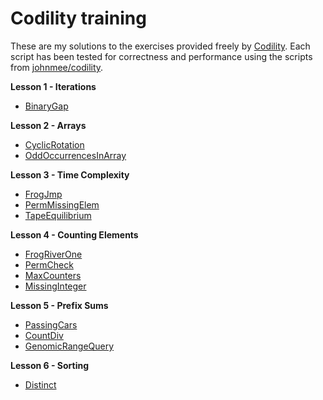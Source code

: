 # Codility training

These are my solutions to the exercises provided freely by [Codility](https://codility.com/programmers/lessons/). Each script has been tested for correctness and performance using the scripts from [johnmee/codility](https://github.com/johnmee/codility).

**Lesson 1 - Iterations**
- [BinaryGap](https://github.com/DWvanderMeer/codility/blob/main/L1_BinaryGap.py)

**Lesson 2 - Arrays**
- [CyclicRotation](https://github.com/DWvanderMeer/codility/blob/main/L2_CyclicRotation.py)
- [OddOccurrencesInArray](https://github.com/DWvanderMeer/codility/blob/main/L2_OddOccurrencesInArray_unfinished.py)

**Lesson 3 - Time Complexity**
- [FrogJmp](https://github.com/DWvanderMeer/codility/blob/main/L3_FrogJmp.py)
- [PermMissingElem](https://github.com/DWvanderMeer/codility/blob/main/L3_PermMissingElem.py)
- [TapeEquilibrium](https://github.com/DWvanderMeer/codility/blob/main/L3_TapeEquilibrium.py)

**Lesson 4 - Counting Elements**
- [FrogRiverOne](https://github.com/DWvanderMeer/codility/blob/main/L4_FrogRiverOne.py)
- [PermCheck](https://github.com/DWvanderMeer/codility/blob/main/L4_PermCheck.py)
- [MaxCounters](https://github.com/DWvanderMeer/codility/blob/main/L4_MaxCounters.py)
- [MissingInteger](https://github.com/DWvanderMeer/codility/blob/main/L4_MissingInteger.py)

**Lesson 5 - Prefix Sums**
- [PassingCars](https://github.com/DWvanderMeer/codility/blob/main/L5_PassingCars.py)
- [CountDiv](https://github.com/DWvanderMeer/codility/blob/main/L5_CountDiv.py)
- [GenomicRangeQuery](https://github.com/DWvanderMeer/codility/blob/main/L5_GenomicRangeQuery.py)

**Lesson 6 - Sorting**
- [Distinct](https://github.com/DWvanderMeer/codility/blob/main/L6_Distinct.py)
